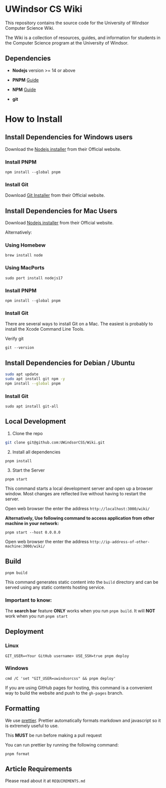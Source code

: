 # UWindsor CS Wiki

This repository contains the source code for the University of Windsor Computer Science Wiki.

The Wiki is a collection of resources, guides, and information for students in the Computer Science program at the University of Windsor.

## Dependencies

- **Nodejs** version >= 14 or above

- **PNPM** [Guide](https://pnpm.io/installation)

- **NPM** [Guide](https://docs.npmjs.com/downloading-and-installing-node-js-and-npm)

- **git**

# How to Install

## Install Dependencies for Windows users

Download the [Nodejs installer](https://nodejs.org/en/download/) from their Official website.

### Install PNPM

```
npm install --global pnpm
```

### Install Git

Download [Git Installer](https://git-scm.com/download/win) from their Official website.

## Install Dependencies for Mac Users

Download [Nodejs installer](https://nodejs.org/en/download/) from their Official website.

Alternatively:

### Using Homebew

```
brew install node
```

### Using MacPorts

```
sudo port install nodejs17
```

### Install PNPM

```
npm install --global pnpm
```

### Install Git

There are several ways to install Git on a Mac. The easiest is probably to install the Xcode Command Line Tools.

Verify git

```
git --version
```

## Install Dependencies for Debian / Ubuntu

```bash
sudo apt update
sudo apt install git npm -y
npm install --global pnpm
```

### Install Git

```
sudo apt install git-all
```

## Local Development

1. Clone the repo

```bash
git clone git@github.com:UWindsorCSS/Wiki.git
```

2. Install all dependencies

```console
pnpm install
```

3. Start the Server

```console
pnpm start
```

This command starts a local development server and open up a browser window. Most changes are reflected live without having to restart the server.

Open web browser the enter the address `http://localhost:3000/wiki/`

**Alternatively, Use following command to access application from other machine in your network:**

`pnpm start --host 0.0.0.0`

Open web browser the enter the address `http://ip-address-of-other-machine:3000/wiki/`

## Build

```console
pnpm build
```

This command generates static content into the `build` directory and can be served using any static contents hosting service.

### Important to know:

The **search bar** feature **ONLY** works when you run `pnpm build`. It will **NOT** work when you run `pnpm start`

## Deployment

### Linux

```console
GIT_USER=<Your GitHub username> USE_SSH=true pnpm deploy
```

### Windows

```console
cmd /C 'set "GIT_USER=uwindsorcss" && pnpm deploy'
```

If you are using GitHub pages for hosting, this command is a convenient way to build the website and push to the `gh-pages` branch.

## Formatting

We use [prettier](https://prettier.io). Prettier automatically formats markdown and javascript so it is extremely useful to use.

This **MUST** be run before making a pull request

You can run prettier by running the following command:

```
pnpm format
```

## Article Requirements

Please read about it at `REQUIREMENTS.md`
